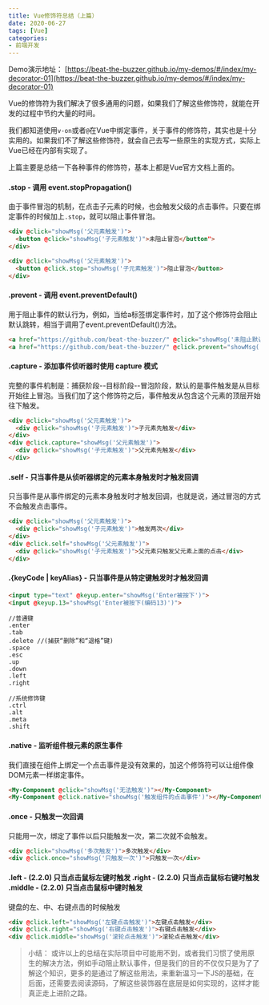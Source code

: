 ```yaml
---
title: Vue修饰符总结（上篇）
date: 2020-06-27
tags: [Vue]
categories: 
- 前端开发
---
```


Demo演示地址： [https://beat-the-buzzer.github.io/my-demos/#/index/my-decorator-01](https://beat-the-buzzer.github.io/my-demos/#/index/my-decorator-01)

Vue的修饰符为我们解决了很多通用的问题，如果我们了解这些修饰符，就能在开发的过程中节约大量的时间。

我们都知道使用`v-on`或者`@`在Vue中绑定事件，关于事件的修饰符，其实也是十分实用的。如果我们不了解这些修饰符，就会自己去写一些原生的实现方式，实际上Vue已经在内部有实现了。

上篇主要是总结一下各种事件的修饰符，基本上都是Vue官方文档上面的。

#### .stop - 调用 event.stopPropagation()

由于事件冒泡的机制，在点击子元素的时候，也会触发父级的点击事件。只要在绑定事件的时候加上`.stop`，就可以阻止事件冒泡。

```html
<div @click="showMsg('父元素触发')">
  <button @click="showMsg('子元素触发')">未阻止冒泡</button">
</div>

<div @click="showMsg('父元素触发')">
  <button @click.stop="showMsg('子元素触发')">阻止冒泡</button>
</div>
```

#### .prevent - 调用 event.preventDefault()

用于阻止事件的默认行为，例如，当给a标签绑定事件时，加了这个修饰符会阻止默认跳转，相当于调用了event.preventDefault()方法。

```html
<a href="https://github.com/beat-the-buzzer/" @click="showMsg('未阻止默认')">未阻止默认</a>
<a href="https://github.com/beat-the-buzzer/" @click.prevent="showMsg('阻止默认')">阻止默认</a>
```

#### .capture - 添加事件侦听器时使用 capture 模式

完整的事件机制是：捕获阶段--目标阶段--冒泡阶段，默认的是事件触发是从目标开始往上冒泡。当我们加了这个修饰符之后，事件触发从包含这个元素的顶层开始往下触发。

```html
<div @click="showMsg('父元素触发')">
  <div @click="showMsg('子元素触发')">子元素先触发</div>
</div>
<div @click.capture="showMsg('父元素触发')">
  <div @click="showMsg('子元素触发')">父元素先触发</div>
</div>
```

#### .self - 只当事件是从侦听器绑定的元素本身触发时才触发回调

只当事件是从事件绑定的元素本身触发时才触发回调，也就是说，通过冒泡的方式不会触发点击事件。

```html
<div @click="showMsg('父元素触发')">
  <div @click="showMsg('子元素触发')">触发两次</div>
</div>
<div @click.self="showMsg('父元素触发')">
  <div @click="showMsg('子元素触发')">父元素只触发父元素上面的点击</div>
</div>
```

#### .{keyCode | keyAlias} - 只当事件是从特定键触发时才触发回调

```html
<input type="text" @keyup.enter="showMsg('Enter被按下')">
<input @keyup.13="showMsg('Enter被按下(编码13)')">
```

```
//普通键
.enter
.tab
.delete //(捕获“删除”和“退格”键)
.space
.esc
.up
.down
.left
.right

//系统修饰键
.ctrl
.alt
.meta
.shift
```

#### .native - 监听组件根元素的原生事件

我们直接在组件上绑定一个点击事件是没有效果的，加这个修饰符可以让组件像DOM元素一样绑定事件。

```html
<My-Component @click="showMsg('无法触发')"></My-Component>
<My-Component @click.native="showMsg('触发组件的点击事件')"></My-Component>
```

#### .once - 只触发一次回调

只能用一次，绑定了事件以后只能触发一次，第二次就不会触发。

```html
<div @click="showMsg('多次触发')">多次触发</div>
<div @click.once="showMsg('只触发一次')">只触发一次</div>
```

#### .left - (2.2.0) 只当点击鼠标左键时触发 .right - (2.2.0) 只当点击鼠标右键时触发 .middle - (2.2.0) 只当点击鼠标中键时触发

键盘的左、中、右键点击的时候触发

```html
<div @click.left="showMsg('左键点击触发')">左键点击触发</div>
<div @click.right="showMsg('右键点击触发')">右键点击触发</div>
<div @click.middle="showMsg('滚轮点击触发')">滚轮点击触发</div>
```

> 小结： 或许以上的总结在实际项目中可能用不到，或者我们习惯了使用原生的解决方法，例如手动阻止默认事件，但是我们的目的不仅仅只是为了了解这个知识，更多的是通过了解这些用法，来重新温习一下JS的基础，在后面，还需要去阅读源码，了解这些装饰器在底层是如何实现的，这样才能真正走上进阶之路。